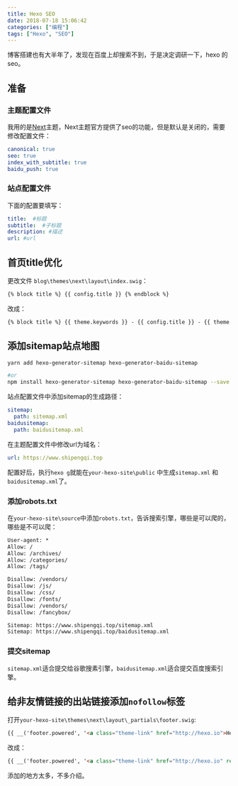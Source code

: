 ```yaml
---
title: Hexo SEO
date: 2018-07-18 15:06:42
categories: ["编程"]
tags: ["Hexo", "SEO"]
---
```


博客搭建也有大半年了，发现在百度上却搜索不到，于是决定调研一下，hexo 的seo。

<!-- more -->

## 准备

### 主题配置文件
我用的是[Next](http://theme-next.iissnan.com/)主题，Next主题官方提供了seo的功能，但是默认是关闭的，需要修改配置文件：
```yml
canonical: true
seo: true
index_with_subtitle: true
baidu_push: true
```
### 站点配置文件
下面的配置要填写：
```yml
title:  #标题
subtitle:  #子标题
description: #描述
url: #url
```

## 首页title优化
更改文件 `blog\themes\next\layout\index.swig`：
```html
{% block title %} {{ config.title }} {% endblock %}
```

改成：
```html
{% block title %} {{ theme.keywords }} - {{ config.title }} - {{ theme.description }} {% endblock %}
```

## 添加sitemap站点地图
```bash
yarn add hexo-generator-sitemap hexo-generator-baidu-sitemap

#or
npm install hexo-generator-sitemap hexo-generator-baidu-sitemap --save
```

站点配置文件中添加sitemap的生成路径：
```yml
sitemap:
  path: sitemap.xml
baidusitemap:
  path: baidusitemap.xml
```

在主题配置文件中修改url为域名：
```yml
url: https://www.shipengqi.top
```

配置好后，执行`hexo g`就能在`your-hexo-site\public` 中生成`sitemap.xml` 和 `baidusitemap.xml`了。

### 添加robots.txt
在`your-hexo-site\source`中添加`robots.txt`，告诉搜索引擎，哪些是可以爬的，哪些是不可以爬：
```txt
User-agent: *
Allow: /
Allow: /archives/
Allow: /categories/
Allow: /tags/

Disallow: /vendors/
Disallow: /js/
Disallow: /css/
Disallow: /fonts/
Disallow: /vendors/
Disallow: /fancybox/

Sitemap: https://www.shipengqi.top/sitemap.xml
Sitemap: https://www.shipengqi.top/baidusitemap.xml
```

### 提交sitemap
`sitemap.xml`适合提交给谷歌搜素引擎，`baidusitemap.xml`适合提交百度搜索引擎。

## 给非友情链接的出站链接添加`nofollow`标签
打开`your-hexo-site\themes\next\layout\_partials\footer.swig`:
```html
{{ __('footer.powered', '<a class="theme-link" href="http://hexo.io">Hexo</a>') }}
```
改成：
```html
{{ __('footer.powered', '<a class="theme-link" href="http://hexo.io" rel="external nofollow">Hexo</a>') }}
```

添加的地方太多，不多介绍。